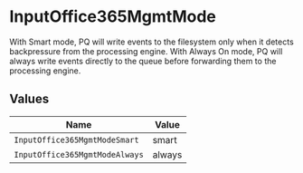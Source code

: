 # InputOffice365MgmtMode

With Smart mode, PQ will write events to the filesystem only when it detects backpressure from the processing engine. With Always On mode, PQ will always write events directly to the queue before forwarding them to the processing engine.


## Values

| Name                           | Value                          |
| ------------------------------ | ------------------------------ |
| `InputOffice365MgmtModeSmart`  | smart                          |
| `InputOffice365MgmtModeAlways` | always                         |